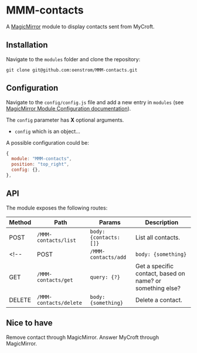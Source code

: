 # MMM-contacts

A [MagicMirror](https://magicmirror.builders/) module to display contacts sent from MyCroft.

## Installation

Navigate to the `modules` folder and clone the repository:

`git clone git@github.com:oenstrom/MMM-contacts.git`

## Configuration

Navigate to the `config/config.js` file and add a new entry in `modules` (see [MagicMirror Module Configuration documentation](https://docs.magicmirror.builders/modules/configuration.html)).

The `config` parameter has __X__ optional arguments.
* `config` which is an object...

A possible configuration could be:

```js
{
  module: "MMM-contacts",
  position: "top_right",
  config: {},
},
```

## API

The module exposes the following routes:

| Method    | Path                   | Params                 | Description                                               |
|-----------|------------------------|------------------------|-----------------------------------------------------------|
| POST      | `/MMM-contacts/list`   | `body: {contacts: []}` | List all contacts.                                        |
<!-- | POST      | `/MMM-contacts/add`    | `body: {something}` | Add a new contact.                                        |
| GET       | `/MMM-contacts/get`    | `query: {?}`        | Get a specific contact, based on name? or something else? |
| DELETE    | `/MMM-contacts/delete` | `body: {something}` | Delete a contact.                                         | -->

## Nice to have

Remove contact through MagicMirror. Answer MyCroft through MagicMirror.